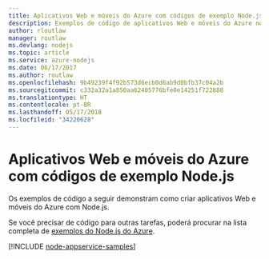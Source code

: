 ```yaml
---
title: Aplicativos Web e móveis do Azure com códigos de exemplo Node.js
description: Exemplos de código de aplicativos Web e móveis do Azure no Node.js
author: rloutlaw
manager: routlaw
ms.devlang: nodejs
ms.topic: article
ms.service: azure-nodejs
ms.date: 06/17/2017
ms.author: routlaw
ms.openlocfilehash: 9b49239f4f92b573d6ecb0d6ab9d0bfb37c04a2b
ms.sourcegitcommit: c332a32a1a850aa62405776bfe0e14251f722888
ms.translationtype: HT
ms.contentlocale: pt-BR
ms.lasthandoff: 05/17/2018
ms.locfileid: "34220628"
---
```

# <a name="azure-web-and-mobile-apps-with-nodejs-code-samples"></a>Aplicativos Web e móveis do Azure com códigos de exemplo Node.js

Os exemplos de código a seguir demonstram como criar aplicativos Web e móveis do Azure com Node.js.

Se você precisar de código para outras tarefas, poderá procurar na lista completa de [exemplos do Node.js do Azure](https://azure.microsoft.com/resources/samples/?term=nodejs).

[!INCLUDE [node-appservice-samples](../docs-ref-conceptual/includes/appservice-samples.md)]